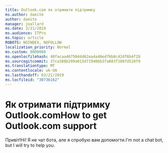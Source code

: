 ```yaml
---
title: Outlook.com як отримати підтримку
ms.author: daeite
author: daeite
manager: joallard
ms.date: 3/21/2019
ms.audience: ITPro
ms.topic: article
ROBOTS: NOINDEX, NOFOLLOW
localization_priority: Normal
ms.custom: 8000080
ms.openlocfilehash: 40facaa467504dd62ea4a46ed76b8c42df6b4f28
ms.sourcegitcommit: 37ca388b299a015d719406b3fa083f108fd528f0
ms.translationtype: MT
ms.contentlocale: uk-UA
ms.lasthandoff: 03/21/2019
ms.locfileid: "30736162"
---
```

# <a name="how-to-get-outlookcom-support"></a><span data-ttu-id="f8585-102">Як отримати підтримку Outlook.com</span><span class="sxs-lookup"><span data-stu-id="f8585-102">How to get Outlook.com support</span></span>

<span data-ttu-id="f8585-103">Привіт!</span><span class="sxs-lookup"><span data-stu-id="f8585-103">Hi!</span></span>
<span data-ttu-id="f8585-104">Я не чат бота, але я спробую вам допомогти.</span><span class="sxs-lookup"><span data-stu-id="f8585-104">I'm not a chat bot, but I will try to help you.</span></span>



